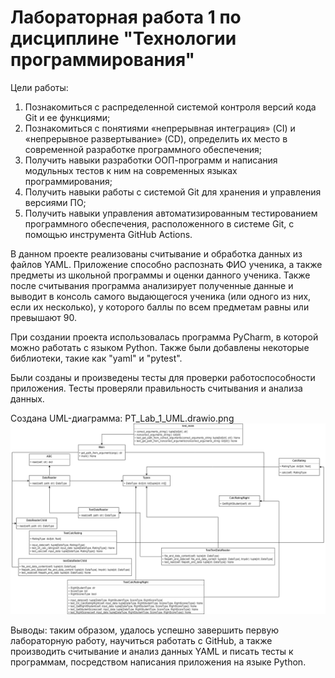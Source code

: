# Лабораторная работа 1 по дисциплине "Технологии программирования"

Цели работы:
1. Познакомиться c распределенной системой контроля версий кода Git и ее функциями;
2. Познакомиться с понятиями «непрерывная интеграция» (CI) и «непрерывное развертывание»
(CD), определить их место в современной разработке программного обеспечения;
3. Получить навыки разработки ООП-программ и написания модульных тестов к ним на
современных языках программирования;
4. Получить навыки работы с системой Git для хранения и управления версиями ПО;
5. Получить навыки управления автоматизированным тестированием программного обеспечения,
расположенного в системе Git, с помощью инструмента GitHub Actions.

В данном проекте реализованы считывание и обработка данных из файлов YAML. Приложение способно распознать ФИО ученика, а
также предметы из школьной программы и оценки данного ученика. Также после считывания программа анализирует полученные 
данные и выводит в консоль самого выдающегося ученика (или одного из них, если их несколько), у которого баллы по всем
предметам равны или превышают 90.

При создании проекта использовалась программа PyCharm, в которой можно работать с языком Python. Также были добавлены
некоторые библиотеки, такие как "yaml" и "pytest".

Были созданы и произведены тесты для проверки работоспособности приложения. Тесты проверяли правильность считывания и
анализа данных.

Создана UML-диаграмма: PT_Lab_1_UML.drawio.png
![MyUML drawio (1)](https://github.com/Kuritsya/TPLab1/blob/main/PT_Lab_1_UML.drawio.png?raw=true) 

Выводы: таким образом, удалось успешно завершить первую лабораторную работу, научиться работать с GitHub, а также 
производить считывание и анализ данных YAML и писать тесты к программам, посредством написания приложения на языке Python.
